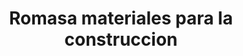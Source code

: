 ---
title: "Romasa materiales para la construccion"
url: /oaxaca-de-juarez/romasa-materiales-para-la-construccion/
shop: comercio
---